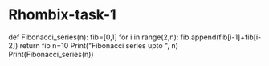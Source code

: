 # Rhombix-task-1
def Fibonacci_series(n):
       fib=[0,1]
       for i in range(2,n):
          fib.append(fib[i-1]+fib[i-2])
       return fib
n=10
Print("Fibonacci series upto ", n)
Print(Fibonacci_series(n))
